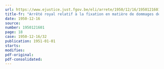 ```yaml
---
url: https://www.ejustice.just.fgov.be/eli/arrete/1950/12/16/1950121601/justel
title-fr: "Arrêté royal relatif à la fixation en matière de dommages de guerre aux bateaux, du coefficient d'indemnisation intégrale applicable à tout le Royaume pour la période du 1er octobre 1950 au 31 décembre 1950 (arrêté n° 9)"
date: 1950-12-16
source:
number: 1950121601
page: 18
case: 1950-12-16/32
publication: 1951-01-01
starts:
modifies:
pdf-original:
pdf-consolidated:
---
```


